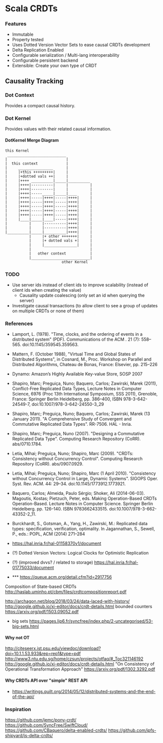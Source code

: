 # Scala CRDTs

### Features
- Immutable
- Property tested
- Uses Dotted Version Vector Sets to ease causal CRDTs development
- Delta Replication Enabled
- Configurable serialization / Multi-lang interoperability
- Configurable persistent backend
- Extensible: Create your own type of CRDT

## Causality Tracking

### Dot Context
Provides a compact causal history.

### Dot Kernel
Provides values with their related causal information.

#### DotKernel Merge Diagram

```
this Kernel
 ___________________________
|                           |
|  this context             |
|     ________________      |
|     |+this +++++++++|     |
|     |+dotted vals ++|     |
|     |++++ __________|_____|__________ 
|     |++++|----------|     |          |
|     |++++|----------|     |          |
|     |++++|-----_____|_____|____      |
|     |++++|-----|++++|-----|++++|     |
|     |++++|-----|++++|-----|++++|     |
|     |++++|-----|++++|-----|++++|     |
|     |++++|-----|++++|-----|++++|     |
|     |++++|-----|++++|-----|++++|     |
|     |____|_____|____|-----|++++|     |
|          |     |----------|++++|     |
|          |     |----------|++++|     |
|__________|_____|__________|++++|     |
           |     |+ other +++++++|     |
           |     |+ dotted vals +|     |
           |     |_______________|     |
           |                           |
           |   other context           |
           |___________________________|
                          other Kernel
```

### TODO
- Use server ids instead of client ids to improve scalability (instead of client ids when creating the value)
  - Causality update coalescing (only set an id when querying the server)
- Investigate causal transactions (to allow client to see a group of updates on multiple CRDTs or none of them)

### References
- Lamport, L. (1978). "Time, clocks, and the ordering of events in a distributed system" (PDF). Communications of the ACM . 21 (7): 558–565. doi:10.1145/359545.359563.
- Mattern, F. (October 1988), "Virtual Time and Global States of Distributed Systems", in Cosnard, M., Proc. Workshop on Parallel and Distributed Algorithms, Chateau de Bonas, France: Elsevier, pp. 215–226
- Dynamo: Amazon’s Highly Available Key-value Store, SOSP 2007
- Shapiro, Marc; Preguiça, Nuno; Baquero, Carlos; Zawirski, Marek (2011), Conflict-Free Replicated Data Types, Lecture Notes in Computer Science, 6976 (Proc 13th International Symposium, SSS 2011), Grenoble, France: Springer Berlin Heidelberg, pp. 386–400, ISBN 978-3-642-24549-7, doi:10.1007/978-3-642-24550-3_29
- Shapiro, Marc; Preguiça, Nuno; Baquero, Carlos; Zawirski, Marek (13 January 2011). "A Comprehensive Study of Convergent and Commutative Replicated Data Types". RR-7506. HAL - Inria.
- Shapiro, Marc; Preguiça, Nuno (2007). "Designing a Commutative Replicated Data Type". Computing Research Repository (CoRR). abs/0710.1784.
- Letia, Mihai; Preguiça, Nuno; Shapiro, Marc (2009). "CRDTs: Consistency without Concurrency Control". Computing Research Repository (CoRR). abs/0907.0929.
- Letia, Mihai; Preguiça, Nuno; Shapiro, Marc (1 April 2010). "Consistency without Concurrency Control in Large, Dynamic Systems". SIGOPS Oper. Syst. Rev. ACM. 44: 29–34. doi:10.1145/1773912.1773921.
- Baquero, Carlos; Almeida, Paulo Sérgio; Shoker, Ali (2014-06-03). Magoutis, Kostas; Pietzuch, Peter, eds. Making Operation-Based CRDTs Operation-Based. Lecture Notes in Computer Science. Springer Berlin Heidelberg. pp. 126–140. ISBN 9783662433515. doi:10.1007/978-3-662-43352-2_11.
- Burckhardt, S., Gotsman, A., Yang, H., Zawirski, M.: Replicated data types: specification, verification, optimality. In Jagannathan, S., Sewell, P., eds.: POPL, ACM (2014) 271–284

- https://hal.inria.fr/hal-01158370v1/document
- (?) Dotted Version Vectors: Logical Clocks for Optimistic Replication
- (?) (improved dvvs? / related to storage) https://hal.inria.fr/hal-01775033/document
- *** https://queue.acm.org/detail.cfm?id=2917756

Composition of State-based CRDTs
http://haslab.uminho.pt/cbm/files/crdtcompositionreport.pdf

http://archagon.net/blog/2018/03/24/data-laced-with-history/
http://google.github.io/xi-editor/docs/crdt-details.html
bounded counters https://arxiv.org/pdf/1503.09052.pdf

- big sets https://pages.lip6.fr/syncfree/index.php/2-uncategorised/53-big-sets.html

#### Why not OT
http://citeseerx.ist.psu.edu/viewdoc/download?doi=10.1.1.53.933&rep=rep1&type=pdf
http://www3.ntu.edu.sg/home/czsun/projects/otfaq/#_Toc321146192
http://google.github.io/xi-editor/docs/crdt-details.html
"On Consistency of Operational Transformation Approach" https://arxiv.org/pdf/1302.3292.pdf

#### Why CRDTs API over "simple" REST API
- https://writings.quilt.org/2014/05/12/distributed-systems-and-the-end-of-the-api/

### Inspiration
https://github.com/jemc/pony-crdt/
https://github.com/SyncFree/SwiftCloud/
https://github.com/CBaquero/delta-enabled-crdts/
https://github.com/ipfs-shipyard/js-delta-crdts/